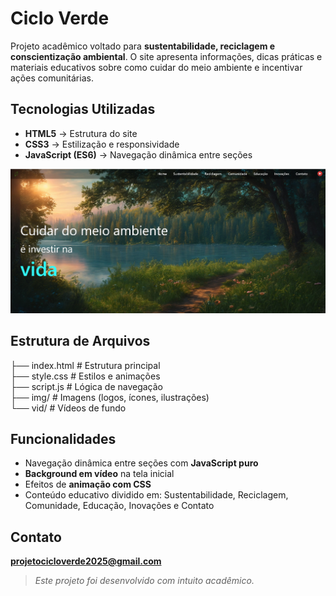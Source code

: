 # Ciclo Verde

Projeto acadêmico voltado para **sustentabilidade, reciclagem e conscientização ambiental**. O site apresenta informações, dicas práticas e materiais educativos sobre como cuidar do meio ambiente e incentivar ações comunitárias.

## Tecnologias Utilizadas
- **HTML5** → Estrutura do site  
- **CSS3** → Estilização e responsividade  
- **JavaScript (ES6)** → Navegação dinâmica entre seções  

![Preview Home](img/Screenshot.png)

## Estrutura de Arquivos
├── index.html        # Estrutura principal  
├── style.css         # Estilos e animações  
├── script.js         # Lógica de navegação  
├── img/              # Imagens (logos, ícones, ilustrações)  
└── vid/              # Vídeos de fundo  

## Funcionalidades
- Navegação dinâmica entre seções com **JavaScript puro**  
- **Background em vídeo** na tela inicial  
- Efeitos de **animação com CSS**  
- Conteúdo educativo dividido em: Sustentabilidade, Reciclagem, Comunidade, Educação, Inovações e Contato  

## Contato
**projetocicloverde2025@gmail.com**  

> *Este projeto foi desenvolvido com intuito acadêmico.*
